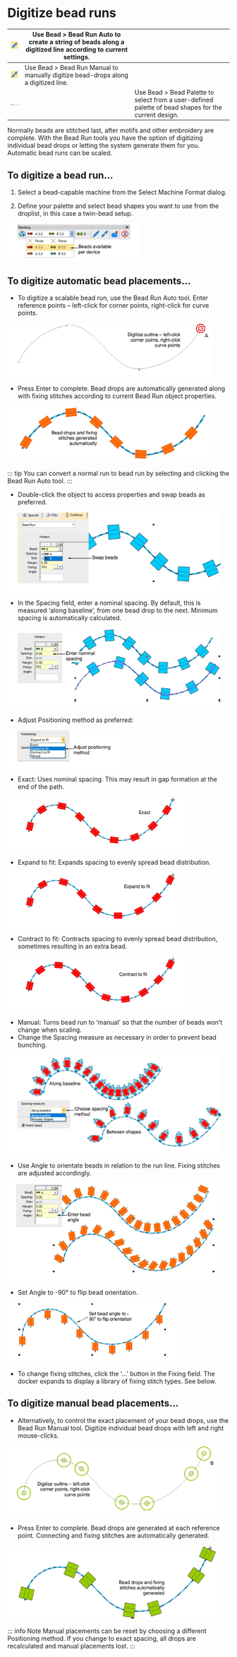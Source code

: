 # Digitize bead runs

| ![BeadRunAuto.png](assets/BeadRunAuto.png)     | Use Bead > Bead Run Auto to create a string of beads along a digitized line according to current settings. |                                                                                                      |
| ---------------------------------------------- | ---------------------------------------------------------------------------------------------------------- | ---------------------------------------------------------------------------------------------------- |
| ![BeadRunManual.png](assets/BeadRunManual.png) | Use Bead > Bead Run Manual to manually digitize bead-drops along a digitized line.                         |                                                                                                      |
| ![BeadPalette.png](assets/BeadPalette.png)     |                                                                                                            | Use Bead > Bead Palette to select from a user-defined palette of bead shapes for the current design. |

Normally beads are stitched last, after motifs and other embroidery are complete. With the Bead Run tools you have the option of digitizing individual bead drops or letting the system generate them for you. Automatic bead runs can be scaled.

## To digitize a bead run...

1. Select a bead-capable machine from the Select Machine Format dialog.

2. Define your palette and select bead shapes you want to use from the droplist, in this case a twin-bead setup.

![BeadingDropdownTwinBlank00030.png](assets/BeadingDropdownTwinBlank00030.png)

## To digitize automatic bead placements...

- To digitize a scalable bead run, use the Bead Run Auto tool. Enter reference points – left-click for corner points, right-click for curve points.

![DigitizeRunAuto1.png](assets/DigitizeRunAuto1.png)

- Press Enter to complete. Bead drops are automatically generated along with fixing stitches according to current Bead Run object properties.

![DigitizeRunAuto2.png](assets/DigitizeRunAuto2.png)

::: tip
You can convert a normal run to bead run by selecting and clicking the Bead Run Auto tool.
:::

- Double-click the object to access properties and swap beads as preferred.

![DigitizeRunAuto3.png](assets/DigitizeRunAuto3.png)

- In the Spacing field, enter a nominal spacing. By default, this is measured ‘along baseline’, from one bead drop to the next. Minimum spacing is automatically calculated.

![DigitizeRunAuto4.png](assets/DigitizeRunAuto4.png)

- Adjust Positioning method as preferred:

![beading00041.png](assets/beading00041.png)

- Exact: Uses nominal spacing. This may result in gap formation at the end of the path.

![PositionMethodExact.png](assets/PositionMethodExact.png)

- Expand to fit: Expands spacing to evenly spread bead distribution.

![PositionMethodContract.png](assets/PositionMethodContract.png)

- Contract to fit: Contracts spacing to evenly spread bead distribution, sometimes resulting in an extra bead.

![PositionMethodExpand.png](assets/PositionMethodExpand.png)

- Manual: Turns bead run to ‘manual’ so that the number of beads won’t change when scaling.
- Change the Spacing measure as necessary in order to prevent bead bunching.

![BeadSpacingMethod.png](assets/BeadSpacingMethod.png)

- Use Angle to orientate beads in relation to the run line. Fixing stitches are adjusted accordingly.

![DigitizeRunAuto5.png](assets/DigitizeRunAuto5.png)

- Set Angle to -90° to flip bead orientation.

![DigitizeRunAuto6.png](assets/DigitizeRunAuto6.png)

- To change fixing stitches, click the ‘...’ button in the Fixing field. The docker expands to display a library of fixing stitch types. See below.

## To digitize manual bead placements...

- Alternatively, to control the exact placement of your bead drops, use the Bead Run Manual tool. Digitize individual bead drops with left and right mouse-clicks.

![DigitizeRunManual1.png](assets/DigitizeRunManual1.png)

- Press Enter to complete. Bead drops are generated at each reference point. Connecting and fixing stitches are automatically generated.

![DigitizeRunManual2.png](assets/DigitizeRunManual2.png)

::: info Note
Manual placements can be reset by choosing a different Positioning method. If you change to exact spacing, all drops are recalculated and manual placements lost.
:::
